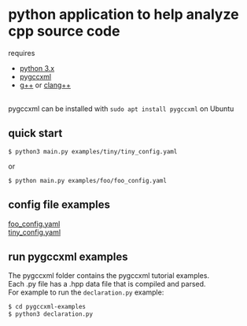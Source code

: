 # python application to help analyze cpp source code
requires
- [python 3.x](https://www.python.org/download/releases/3.0/) 
- [pygccxml](https://github.com/CastXML/pygccxml)  
- [g++](https://gcc.gnu.org/) or [clang++](https://clang.llvm.org/cxx_status.html) <br><br>

pygccxml can be installed with `sudo apt install pygccxml` on Ubuntu

## quick start
```
$ python3 main.py examples/tiny/tiny_config.yaml
```
or
```
$ python main.py examples/foo/foo_config.yaml
```

## config file examples
[foo_config.yaml](./examples/foo/foo_config.yaml) <br>
[tiny_config.yaml](./examples/tiny/tiny_config.yaml) <br>

## run pygccxml examples
The pygccxml folder contains the pygccxml tutorial examples. <br>
Each <some example>.py file  has a <some example>.hpp data file that is compiled and parsed. <br>
For example to run the `declaration.py` example:
```bash
$ cd pygccxml-examples
$ python3 declaration.py 
```
